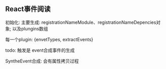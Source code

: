 ## React事件阅读

初始化:
主要生成: registrationNameModule、registrationNameDepencies对象; 以及plungins数组

每一个plugin: {envetTypes, extractEvents}

todo: 触发是 event合成事件的生成

SyntheEvent合成: 会有属性拷贝过程